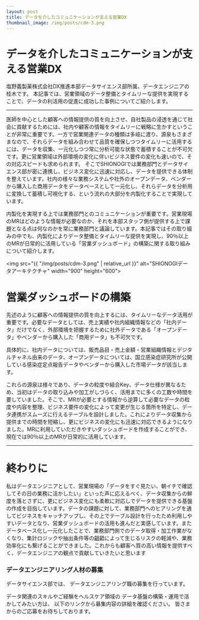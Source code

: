 ```yaml
--- 
layout: post
title: データを介したコミュニケーションが支える営業DX
thumbnail_image: /img/posts/cdm-3.png
---
```


# データを介したコミュニケーションが支える営業DX
塩野義製薬株式会社DX推進本部データサイエンス部所属、データエンジニアの桂木です。
本記事では、営業領域のデータ整備とタイムリーな提供を実現することで、データの利活用の促進に成功した事例についてご紹介します。

---

医師を中心とした顧客への情報提供の質を向上させ、自社製品の浸透を通じて社会に貢献するためには、社内や顧客の情報をタイムリーに戦略に生かすということが非常に重要です。一方で営業関連データの種類は多岐に渡り、源泉もさまざまなので、それらデータを組み合わせて品質を確保しつつタイムリーに活用するには、データを収集、一元化しつつ常に分析可能な状態で蓄積することが不可欠です。更に営業領域は外部環境の変化に伴いビジネス要件の変化も速いので、その対応スピードも求められます。
そこでSHIONOGIでは業務部門とデータサイエンス部が密に連携し、ビジネス変化に迅速に対応し、データを提供できる体制を整えています。社内の様々な業務システムや社外のオープンデータ、ベンダーから購入した商用データをデータベースとして一元化し、それらデータを分析用に変換して蓄積し可視化する、という流れの大部分を内製化することで実現しています。

内製化を実現する上では業務部門とのコミュニケーションが重要です。営業現場のMRはどのような情報が必要なのか、それを本部スタッフ側が提供する上で課題となる点は何なのかを常に業務部門と議論しています。本記事ではその取り組みの中でも、内製化によりデータ整備とタイムリーな提供を実現し、90％以上のMRが日常的に活用している「営業ダッシュボード」の構築に関する取り組みについて紹介します。

<img src="{{ "/img/posts/cdm-3.png" | relative_url }}" alt="SHIONOGIデータアーキテクチャ" width="900" height="600">

# 営業ダッシュボードの構築
先述のように顧客への情報提供の質を向上するには、タイムリーなデータ活用が重要です。必要なデータとしては、売上実績や社内組織情報などの「社内データ」だけでなく、外部環境を把握するために社外データである「オープンデータ」やベンダーから購入した「商用データ」も不可欠です。

具体的に、社内データについては、販売品目・売上金額・営業組織情報とデジタルチャネル由来のデータ、オープンデータについては、国立感染症研究所が公開している感染症定点報告データやベンダーから購入した市場データが該当します。

これらの源泉は様々であり、データの粒度や結合Key、データ仕様が異なるため、当初はデータの取り込みや加工がしづらく、活用までに多くの工数や時間を要していました。そこで、MRが必要とする情報から逆算して必要なデータの粒度や内容を整理、ビジネス要件の変化によって変更が生じる箇所を特定し、データ連携がスムーズに行えるテーブルを設計しました。これによりデータ収集から提供までの時間を短縮し、更にビジネスの変化にも迅速に対応できるようになりました。MRに利用していただきやすいダッシュボードを作成することができ、現在では90％以上のMRが日常的に活用しています。

---

# 終わりに
私はデータエンジニアとして、営業現場の「データをすぐ見たい、朝イチで確認してその日の業務に活かしたい」といった声に応えるべく、データ収集からの鮮度を落とさずに、更にビジネス変化にも柔軟に対応しでデータを提供できる基盤の作成を目指しています。データの課題に対して、業務部門へのヒアリングを通してビジネスをキャッチアップし、その上でテーブル設計を行ったため利用しやすいデータとなり、営業ダッシュボードの活用も進んだと実感しています。またデータベース化し一元化したことで、業務部門側でのデータ取得・加工作業がなくなり、集計ロジックや抽出条件等の齟齬によって生じるリスクの軽減や、業務効率化にも繋げることができました。これからも顧客へ質の高い情報を提供すべく、データエンジニアの観点で貢献していきたいと思います

### データエンジニアリング人材の募集
データサイエンス部では、
データエンジニアリング職の募集を行っています。

データ関連のスキルやご経験をヘルスケア領域の
データ基盤の構築・運用で活かしてみたい方は、
以下のリンクから募集内容の詳細を確認ください。
皆さまからのご応募をお待ちしております。